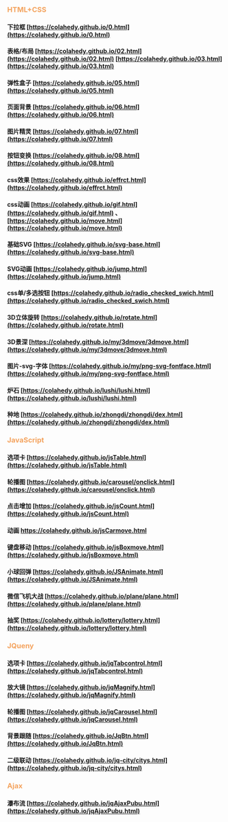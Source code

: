 ### <font color="sandybrown">HTML+CSS</font>
#### 下拉框  [https://colahedy.github.io/0.html](https://colahedy.github.io/0.html)
#### 表格/布局 [https://colahedy.github.io/02.html](https://colahedy.github.io/02.html)  [https://colahedy.github.io/03.html](https://colahedy.github.io/03.html)
#### 弹性盒子   [https://colahedy.github.io/05.html](https://colahedy.github.io/05.html)
#### 页面背景  [https://colahedy.github.io/06.html](https://colahedy.github.io/06.html)
#### 图片精灵  [https://colahedy.github.io/07.html](https://colahedy.github.io/07.html)
#### 按钮变换  [https://colahedy.github.io/08.html](https://colahedy.github.io/08.html)
#### css效果  [https://colahedy.github.io/effrct.html](https://colahedy.github.io/effrct.html)
#### css动画  [https://colahedy.github.io/gif.html](https://colahedy.github.io/gif.html)  、[https://colahedy.github.io/move.html](https://colahedy.github.io/move.html)
#### 基础SVG  [https://colahedy.github.io/svg-base.html](https://colahedy.github.io/svg-base.html)
#### SVG动画  [https://colahedy.github.io/jump.html](https://colahedy.github.io/jump.html)
#### css单/多选按钮  [https://colahedy.github.io/radio_checked_swich.html](https://colahedy.github.io/radio_checked_swich.html)
#### 3D立体旋转  [https://colahedy.github.io/rotate.html](https://colahedy.github.io/rotate.html)
#### 3D景深   [https://colahedy.github.io/my/3dmove/3dmove.html](https://colahedy.github.io/my/3dmove/3dmove.html)
#### 图片-svg-字体   [https://colahedy.github.io/my/png-svg-fontface.html](https://colahedy.github.io/my/png-svg-fontface.html)
#### 炉石  [https://colahedy.github.io/lushi/lushi.html](https://colahedy.github.io/lushi/lushi.html)
#### 种地  [https://colahedy.github.io/zhongdi/zhongdi/dex.html](https://colahedy.github.io/zhongdi/zhongdi/dex.html)


### <font color="sandybrown">JavaScript</font>
#### 选项卡 [https://colahedy.github.io/jsTable.html](https://colahedy.github.io/jsTable.html)
#### 轮播图  [https://colahedy.github.io/carousel/onclick.html](https://colahedy.github.io/carousel/onclick.html)
#### 点击增加  [https://colahedy.github.io/jsCount.html](https://colahedy.github.io/jsCount.html)
#### 动画  [https://colahedy.github.io/jsCarmove.html ](https://colahedy.github.io/jsCarmove.html)
#### 键盘移动  [https://colahedy.github.io/jsBoxmove.html](https://colahedy.github.io/jsBoxmove.html)
#### 小球回弹  [https://colahedy.github.io/JSAnimate.html](https://colahedy.github.io/JSAnimate.html)
#### 微信飞机大战  [https://colahedy.github.io/plane/plane.html](https://colahedy.github.io/plane/plane.html)
#### 抽奖  [https://colahedy.github.io/lottery/lottery.html](https://colahedy.github.io/lottery/lottery.html)

### <font color="sandybrown">JQueny</font>
#### 选项卡  [https://colahedy.github.io/jqTabcontrol.html](https://colahedy.github.io/jqTabcontrol.html)
#### 放大镜  [https://colahedy.github.io/jqMagnify.html](https://colahedy.github.io/jqMagnify.html)
#### 轮播图  [https://colahedy.github.io/jqCarousel.html](https://colahedy.github.io/jqCarousel.html)
#### 背景跟随  [https://colahedy.github.io/JqBtn.html](https://colahedy.github.io/JqBtn.html)
#### 二级联动  [https://colahedy.github.io/jq-city/citys.html](https://colahedy.github.io/jq-city/citys.html)

### <font color="sandybrown">Ajax</font>
#### 瀑布流  [https://colahedy.github.io/jqAjaxPubu.html](https://colahedy.github.io/jqAjaxPubu.html)
